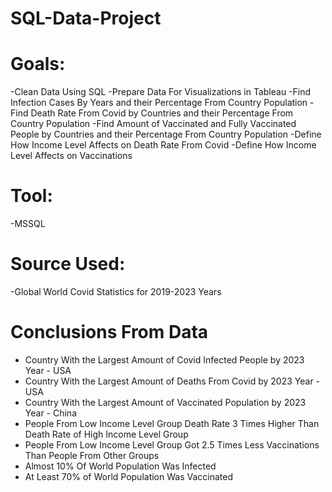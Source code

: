 # SQL-Data-Project

# Goals:
-Clean Data Using SQL
-Prepare Data For Visualizations in Tableau
-Find Infection Cases By Years and their Percentage From Country Population
-Find Death Rate From Covid by Countries and their Percentage From Country Population
-Find Amount of Vaccinated and Fully Vaccinated People by Countries and their Percentage From Country Population
-Define How Income Level Affects on Death Rate From Covid
-Define How Income Level Affects on Vaccinations

# Tool:
-MSSQL

# Source Used:
-Global World Covid Statistics for 2019-2023 Years

# Conclusions From Data
- Country With the Largest Amount of Covid Infected People by 2023 Year - USA
- Country With the Largest Amount of Deaths From Covid by 2023 Year - USA
- Country With the Largest Amount of Vaccinated Population by 2023 Year - China
- People From Low Income Level Group Death Rate 3 Times Higher Than Death Rate of High Income Level Group
- People From Low Income Level Group Got 2.5 Times Less Vaccinations Than People From Other Groups
- Almost 10% Of World Population Was Infected
- At Least 70% of World Population Was Vaccinated
